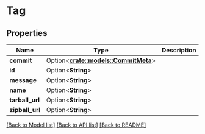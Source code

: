 # Tag

## Properties

Name | Type | Description | Notes
------------ | ------------- | ------------- | -------------
**commit** | Option<[**crate::models::CommitMeta**](CommitMeta.md)> |  | [optional]
**id** | Option<**String**> |  | [optional]
**message** | Option<**String**> |  | [optional]
**name** | Option<**String**> |  | [optional]
**tarball_url** | Option<**String**> |  | [optional]
**zipball_url** | Option<**String**> |  | [optional]

[[Back to Model list]](../README.md#documentation-for-models) [[Back to API list]](../README.md#documentation-for-api-endpoints) [[Back to README]](../README.md)


